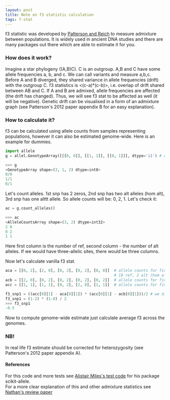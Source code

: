 ```yaml
---
layout: post
title: Note on f3 statistic calculation
tags: f-stat
---
```

f3 statistic was developed by [Patterson and Reich](http://www.genetics.org/content/genetics/192/3/1065.full.pdf) to measure admixture between populations. It is widely used in ancient DNA studies and there are many packages out there which are able to estimate it for you. 
### How does it work? 
Imagine a star phylogeny ((A,B)C). C is an outgroup. A,B and C have some allele frequencies a, b, and c. We can call variants and measure a,b,c. Before A and B diverged, they shared variance in allele frequencies (drift) with the outgroup C. f3 statistics is <(c-a)*(c-b)>, i.e. overlap of drift shared between AB and C. If A and B are admixed, allele frequencies are affected (the drift has changed). Thus, we will see f3 stat to be affected as well (it will be negative). Genetic drift can be visualised in a form of an admixture graph (see Patterson's 2012 paper appendix B for an easy explanation).

### How to calculate it?

f3 can be calculated using allele counts from samples representing populations, however it can also be estimated genome-wide. Here is an example for dummies.

```python
import allele
g = allel.GenotypeArray([[[0, 0]], [[1, 1]], [[0, 1]]], dtype='i1') # one sample genotyped at three loci

>>> g
<GenotypeArray shape=(3, 1, 2) dtype=int8>
0/0
1/1
0/1

```

Let's count alleles. 1st snp has 2 zeros, 2nd snp has two alt alleles (hom alt), 3rd snp has one alttt allele. So allele counts will be: 0, 2, 1. Let's check it:

```python
ac = g.count_alleles()

>>> ac 
<AlleleCountsArray shape=(3, 2) dtype=int32>
2 0 
0 2
1 1

```
Here first column is the number of ref, second column - the number of alt alleles. If we would have three-allelic sites, there would be three columns.

Now let's calculate vanilla f3 stat. 
```python
aca = [[0, 2], [2, 0], [0, 2], [0, 2], [0, 0]]  # allele counts for five snips in genome A. 
                                                # [0 ref, 2 alt (hom alt)], [hom ref], etc...
acb = [[2, 0], [0, 2], [0, 2], [0, 2], [0, 2]]  # allele counts for five snips in genome B
acc = [[1, 1], [1, 1], [0, 2], [2, 0], [1, 1]]  # allele counts for five snips in genome C

f3_snp1 = ((acc[0][1] - aca[0][1]) * (acc[0][1] - acb[0][1]))/2 # we divide by 2 because there are max 2 alleles, genome is diploid
f3_snp1 = (1-2) * (1-0) / 2 
>>> f3_snp1
-0.5

``` 
Now to compute genome-wide estimate just calculate average f3 across the genomes. 

### NB!
In real life f3 estimate should be corrected for heterozygosity (see Patterson's 2012 paper appendix A). 


#### References
For this code and more tests see [Alistair Miles's test code](https://github.com/cggh/scikit-allel/blob/b067f3b16424a2624187138b51abdd0926784c5f/allel/test/test_stats.py) for his package scikit-allele.   
For a more clear explanation of this and other admixture statistics see [Nathan's review paper](http://science.sciencemag.org/content/sci/early/2018/02/21/science.aao3297.full.pdf)
